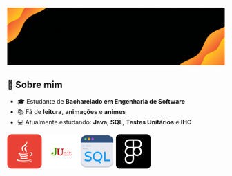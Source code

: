 <p align="center">
  <img src="https://raw.githubusercontent.com/eusouamandadias/eusouamandadias/main/imagens/cabecalho.gif?" alt="cabeçalho animado" width="3000">
</p>
<h2>👋 Sobre mim</h2>
<ul>
  <li>🎓 Estudante de <strong>Bacharelado em Engenharia de Software</strong></li>
  <li>📚 Fã de <strong>leitura</strong>, <strong>animações</strong> e <strong>animes</strong></li>
  <li>💻 Atualmente estudando: <strong>Java</strong>, <strong>SQL</strong>, <strong>Testes Unitários</strong> e <strong>IHC</strong></li>
</ul>

<section class="techs" aria-label="Tecnologias">
    <img src="imagens/java.png"  alt="Java"  title="Java"  loading="lazy" width="80" height="80">
    <img src="imagens/junit.png" alt="JUnit" title="JUnit" loading="lazy" width="80" height="80">
    <img src="imagens/sql.png"   alt="SQL"   title="SQL"   loading="lazy" width="80" height="80">
    <img src="imagens/figma.png" alt="Figma" title="Figma" loading="lazy" width="80" height="80">
</section>


